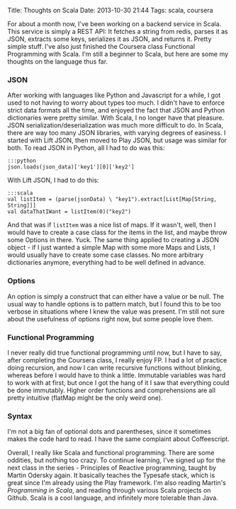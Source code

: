 Title: Thoughts on Scala
Date: 2013-10-30 21:44
Tags: scala, coursera

For about a month now, I've been working on a backend service in Scala.
This service is simply a REST API: It fetches a string from redis,
parses it as JSON, extracts some keys, serializes it as JSON, and
returns it. Pretty simple stuff. I've also just finished the Coursera
class Functional Programming with Scala. I'm still a beginner to Scala,
but here are some my thoughts on the language thus far.

### JSON

After working with languages like Python and Javascript for a while, I
got used to not having to worry about types too much. I didn't have to
enforce strict data formats all the time, and enjoyed the fact that JSON and
Python dictionaries were pretty similar. With Scala, I no longer have that
pleasure. JSON serialization/deserialization was much more difficult to
do. In Scala, there are way too many JSON libraries, with varying
degrees of easiness. I started with Lift JSON, then moved to Play
JSON, but usage was similar for both. To read JSON in Python, all I had
to do was this:

    :::python
    json.loads(json_data)['key1'][0]['key2']

With Lift JSON, I had to do this:

    :::scala
    val listItem = (parse(jsonData) \ "key1").extract[List[Map[String, String]]]
    val dataThatIWant = listItem(0)("key2")

And that was if `listItem` was a nice list of maps. If it wasn't, well,
then I would have to create a case class for the items in the list, and
maybe throw some Options in there. Yuck. The same thing applied to
creating a JSON object - if I just wanted a simple Map with some more
Maps and Lists, I would usually have to create some case classes. No
more arbitrary dictionaries anymore, everything had to be well defined
in advance.

### Options

An option is simply a construct that can either have a value or be null.
The usual way to handle options is to pattern match, but I found this to
be too verbose in situations where I knew the value was present. I'm
still not sure about the usefulness of options right now, but some
people love them.

### Functional Programming

I never really did true functional programming until now, but I have to
say, after completing the Coursera class, I really enjoy FP. I had a lot
of practice doing recursion, and now I can write recursive functions
without blinking, whereas before I would have to think a little.
Immutable variables was hard to work with at first, but once I got the
hang of it I saw that everything could be done immutably. Higher order
functions and comprehensions are all pretty intuitive (flatMap might be
the only weird one).

### Syntax

I'm not a big fan of optional dots and parentheses, since it sometimes
makes the code hard to read. I have the same complaint about
Coffeescript.

Overall, I really like Scala and functional programming. There are some
oddities, but nothing too crazy. To continue learning, I've signed up
for the next class in the series - Principles of Reactive programming,
taught by Martin Odersky again. It basically teaches the Typesafe stack,
which is great since I'm already using the Play framework. I'm also
reading Martin's *Programming in Scala*, and reading through
various Scala projects on Github. Scala is a cool language, and
infinitely more tolerable than Java.
